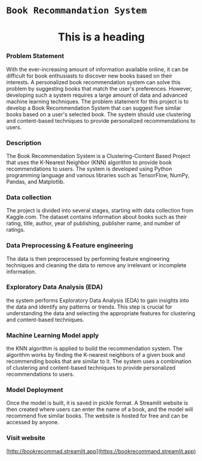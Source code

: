 # `Book Recommandation System`

# <h1 style="text-align: center;">This is a heading</h1>

### Problem Statement
With the ever-increasing amount of information available online, it can be difficult for book enthusiasts to discover new books based on their interests. A personalized book recommendation system can solve this problem by suggesting books that match the user's preferences. However, developing such a system requires a large amount of data and advanced machine learning techniques.
The problem statement for this project is to develop a Book Recommendation System that can suggest five similar books based on a user's selected book. The system should use clustering and content-based techniques to provide personalized recommendations to users.

### Description

The Book Recommendation System is a Clustering-Content Based Project that uses the K-Nearest Neighbor (KNN) algorithm to provide book recommendations to users. The system is developed using Python programming language and various libraries such as TensorFlow, NumPy, Pandas, and Matplotlib.

### Data collection
The project is divided into several stages, starting with data collection from Kaggle.com. The dataset contains information about books such as their rating, title, author, year of publishing, publisher name, and number of ratings. 

### Data Preprocessing & Feature engineering 
The data is then preprocessed by performing feature engineering techniques and cleaning the data to remove any irrelevant or incomplete information.

### Exploratory Data Analysis (EDA)
the system performs Exploratory Data Analysis (EDA) to gain insights into the data and identify any patterns or trends. This step is crucial for understanding the data and selecting the appropriate features for clustering and content-based techniques.

### Machine Learning Model apply
the KNN algorithm is applied to build the recommendation system. The algorithm works by finding the K-nearest neighbors of a given book and recommending books that are similar to it. The system uses a combination of clustering and content-based techniques to provide personalized recommendations to users.

### Model Deployment
Once the model is built, it is saved in pickle format. A Streamlit website is then created where users can enter the name of a book, and the model will recommend five similar books. The website is hosted for free and can be accessed by anyone.
 
### Visit website
[http://bookrecommad.streamlit.app](https://bookrecommand.streamlit.app)